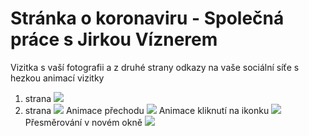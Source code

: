  # Stránka o koronaviru - Společná práce s Jirkou Víznerem
 Vizitka s vaší fotografii a z druhé strany odkazy na vaše sociální síťe s hezkou animací vizitky
1. strana
![](side1.jpg)
2. strana
![](side2.jpg)
Animace přechodu
![](side3.jpg)
Animace kliknutí na ikonku
![](side4.jpg)
Přesměrování v novém okně
![](side5.jpg)

